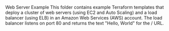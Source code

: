 Web Server Example
This folder contains example Terraform templates that deploy a cluster of web servers (using EC2 and Auto Scaling) and a load balancer (using ELB) in an Amazon Web Services (AWS) account. The load balancer listens on port 80 and returns the text "Hello, World" for the / URL.